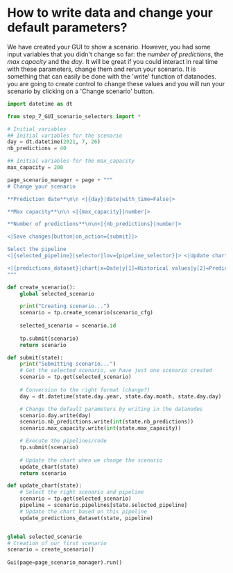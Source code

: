 # How to write data and change your default parameters?

We have created your GUI to show a scenario. However, you had some input variables that you didn't change so far: the *number of predictions*, the *max capacity* and the *day*. It will be great if you could interact in real time with these parameters, change them and rerun your scenario. It is something that can easily be done with the 'write' function of datanodes. you are going to create control to change these values and you will run your scenario by clicking on a 'Change scenario' button.

```python
import datetime as dt

from step_7_GUI_scenario_selectors import *

# Initial variables
## Initial variables for the scenario   
day = dt.datetime(2021, 7, 26)
nb_predictions = 40

## Initial variables for the max_capacity
max_capacity = 200

page_scenario_manager = page + """
# Change your scenario

**Prediction date**\n\n <|{day}|date|with_time=False|>

**Max capacity**\n\n <|{max_capacity}|number|>

**Number of predictions**\n\n<|{nb_predictions}|number|>

<|Save changes|button|on_action={submit}|>

Select the pipeline
<|{selected_pipeline}|selector|lov={pipeline_selector}|> <|Update chart|button|on_action={update_chart}|>

<|{predictions_dataset}|chart|x=Date|y[1]=Historical values|y[2]=Predicted values|height=80%|width=100%|type=bar|>
"""

def create_scenario():
    global selected_scenario

    print("Creating scenario...")
    scenario = tp.create_scenario(scenario_cfg)
  
    selected_scenario = scenario.id
  
    tp.submit(scenario)
    return scenario

def submit(state):
    print("Submitting scenario...")
    # Get the selected scenario, we have just one scenario created
    scenario = tp.get(selected_scenario)
    
    # Conversion to the right format (change?)
    day = dt.datetime(state.day.year, state.day.month, state.day.day)

    # Change the default parameters by writing in the datanodes
    scenario.day.write(day)
    scenario.nb_predictions.write(int(state.nb_predictions))
    scenario.max_capacity.write(int(state.max_capacity))

    # Execute the pipelines/code
    tp.submit(scenario)
    
    # Update the chart when we change the scenario
    update_chart(state)
    return scenario

def update_chart(state):
    # Select the right scenario and pipeline
    scenario = tp.get(selected_scenario)
    pipeline = scenario.pipelines[state.selected_pipeline]
    # Update the chart based on this pipeline
    update_predictions_dataset(state, pipeline)


global selected_scenario
# Creation of our first scenario
scenario = create_scenario()
    
Gui(page=page_scenario_manager).run()
```


